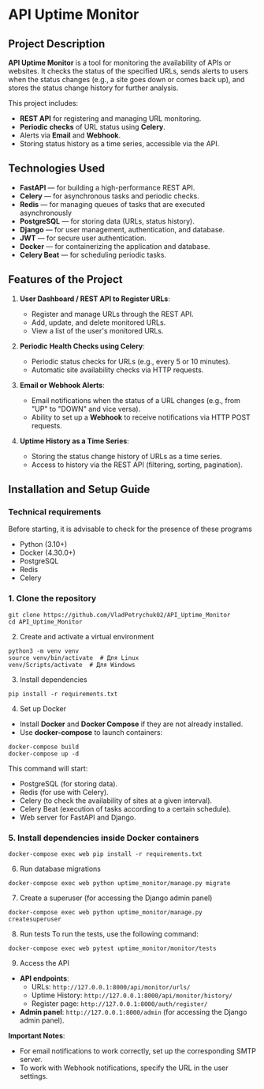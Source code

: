 # API Uptime Monitor

## Project Description

**API Uptime Monitor** is a tool for monitoring the availability of APIs or websites. It checks the status of the specified URLs, sends alerts to users when the status changes (e.g., a site goes down or comes back up), and stores the status change history for further analysis.

This project includes:
- **REST API** for registering and managing URL monitoring.
- **Periodic checks** of URL status using **Celery**.
- Alerts via **Email** and **Webhook**.
- Storing status history as a time series, accessible via the API.

## Technologies Used

- **FastAPI** — for building a high-performance REST API.
- **Celery** — for asynchronous tasks and periodic checks.
- **Redis** — for managing queues of tasks that are executed asynchronously
- **PostgreSQL** — for storing data (URLs, status history).
- **Django** — for user management, authentication, and database.
- **JWT** — for secure user authentication.
- **Docker** — for containerizing the application and database.
- **Celery Beat** — for scheduling periodic tasks.

## Features of the Project

1. **User Dashboard / REST API to Register URLs**:
   - Register and manage URLs through the REST API.
   - Add, update, and delete monitored URLs.
   - View a list of the user's monitored URLs.

2. **Periodic Health Checks using Celery**:
   - Periodic status checks for URLs (e.g., every 5 or 10 minutes).
   - Automatic site availability checks via HTTP requests.

3. **Email or Webhook Alerts**:
   - Email notifications when the status of a URL changes (e.g., from "UP" to "DOWN" and vice versa).
   - Ability to set up a **Webhook** to receive notifications via HTTP POST requests.

4. **Uptime History as a Time Series**:
   - Storing the status change history of URLs as a time series.
   - Access to history via the REST API (filtering, sorting, pagination).

## Installation and Setup Guide

### Technical requirements
Before starting, it is advisable to check for the presence of these programs
- Python (3.10+)
- Docker (4.30.0+)
- PostgreSQL
- Redis
- Celery

### 1. Clone the repository

```
git clone https://github.com/VladPetrychuk02/API_Uptime_Monitor
cd API_Uptime_Monitor
```
2. Create and activate a virtual environment
```
python3 -m venv venv
source venv/bin/activate  # Для Linux
venv/Scripts/activate  # Для Windows
```

3. Install dependencies
```
pip install -r requirements.txt
```

4. Set up Docker
- Install **Docker** and **Docker Compose** if they are not already installed.
- Use **docker-compose** to launch containers:
```
docker-compose build
docker-compose up -d
```

This command will start:
- PostgreSQL (for storing data).
- Redis (for use with Celery).
- Celery (to check the availability of sites at a given interval).
- Celery Beat (execution of tasks according to a certain schedule).
- Web server for FastAPI and Django.

### 5. Install dependencies inside Docker containers
```
docker-compose exec web pip install -r requirements.txt
```

6. Run database migrations
```
docker-compose exec web python uptime_monitor/manage.py migrate
```

7. Create a superuser (for accessing the Django admin panel)
```
docker-compose exec web python uptime_monitor/manage.py createsuperuser
```

8. Run tests
To run the tests, use the following command:
```
docker-compose exec web pytest uptime_monitor/monitor/tests 
```

9. Access the API

- **API endpoints**:
  - URLs: `http://127.0.0.1:8000/api/monitor/urls/`
  - Uptime History: `http://127.0.0.1:8000/api/monitor/history/`
  - Register page: `http://127.0.0.1:8000/auth/register/`
- **Admin panel**: `http://127.0.0.1:8000/admin` (for accessing the Django admin panel).

**Important Notes**:
- For email notifications to work correctly, set up the corresponding SMTP server.
- To work with Webhook notifications, specify the URL in the user settings.

